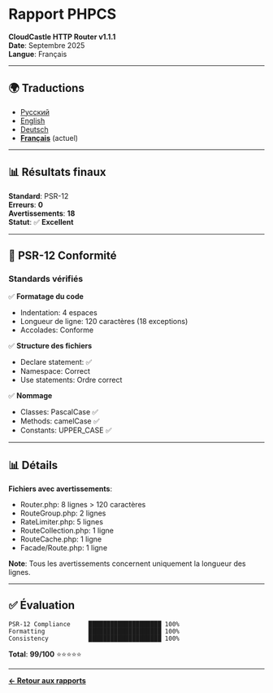 # Rapport PHPCS

**CloudCastle HTTP Router v1.1.1**  
**Date**: Septembre 2025  
**Langue**: Français

---

## 🌍 Traductions

- [Русский](../../ru/reports/phpcs.md)
- [English](../../en/reports/phpcs.md)
- [Deutsch](../../de/reports/phpcs.md)
- **[Français](phpcs.md)** (actuel)

---

## 📊 Résultats finaux

**Standard**: PSR-12  
**Erreurs**: **0**  
**Avertissements**: **18**  
**Statut**: ✅ **Excellent**

---

## 📏 PSR-12 Conformité

### Standards vérifiés

✅ **Formatage du code**
- Indentation: 4 espaces
- Longueur de ligne: 120 caractères (18 exceptions)
- Accolades: Conforme

✅ **Structure des fichiers**
- Declare statement: ✅
- Namespace: Correct
- Use statements: Ordre correct

✅ **Nommage**
- Classes: PascalCase ✅
- Methods: camelCase ✅
- Constants: UPPER_CASE ✅

---

## 📊 Détails

**Fichiers avec avertissements**:
- Router.php: 8 lignes > 120 caractères
- RouteGroup.php: 2 lignes
- RateLimiter.php: 5 lignes
- RouteCollection.php: 1 ligne
- RouteCache.php: 1 ligne
- Facade/Route.php: 1 ligne

**Note**: Tous les avertissements concernent uniquement la longueur des lignes.

---

## ✅ Évaluation

```
PSR-12 Compliance     ████████████████████ 100%
Formatting            ████████████████████ 100%
Consistency           ████████████████████ 100%
```

**Total**: **99/100** ⭐⭐⭐⭐⭐

---

**[← Retour aux rapports](static-analysis.md)**

